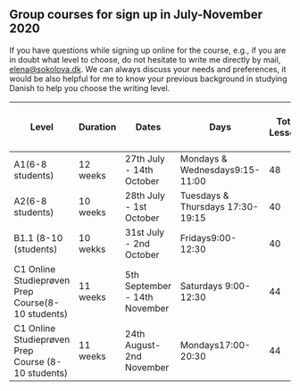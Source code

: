 ## Group courses for sign up in July-November 2020

If you have questions while signing up online for the course, e.g., if you are in doubt what level to choose, do not hesitate to write me directly by mail, [elena@sokolova.dk](mailto:elena@sokolova.dk). We can always discuss your needs and preferences, it would be also helpful for me to know your previous background in studying Danish to help you choose the writing level. 



Level | Duration | Dates | Days | Total Lessons | Course price | Book price (ex. VAT) | Total price | Sign up & Pay
-- | -- | -- | -- | -- | -- | -- | -- | --
A1(6-8 students) | 12 weeks | 27th July - 14th October | Mondays & Wednesdays9:15-11:00 | 48 | 5232 DKK | 272 DKK | 5504 | <script src="https://cdn.podia.com/embeds.js" async="async"></script><a href="https://elenasokolova.podia.com/a1-danish-online" data-podia-embed="button">A1 Danish Online</a>
A2(6-8 students) | 10 weeks | 28th July - 1st October | Tuesdays & Thursdays 17:30-19:15 | 40 | 4360 | 272 DKK | 4632 | <script src="https://cdn.podia.com/embeds.js" async="async"></script><a href="https://elenasokolova.podia.com/a2-danish-online" data-podia-embed="link">A2 Danish Online</a>
B1.1 (8-10 (students) | 10 wekks | 31st July - 2nd October | Fridays9:00-12:30 | 40 | 4360 | 392,5 DKK | 4752,5 |  
C1 Online Studieprøven Prep Course(8-10 students) | 11 weeks | 5th September - 14th November | Saturdays 9:00-12:30 | 44 | 4796 DKK | 0 DKK | 4796 DKK |  
C1 Online Studieprøven Prep Course (8-10 students) | 11 weeks | 24th August- 2nd November | Mondays17:00-20:30 | 44 | 4796 DKK | 0 DKK | 4796 DKK

